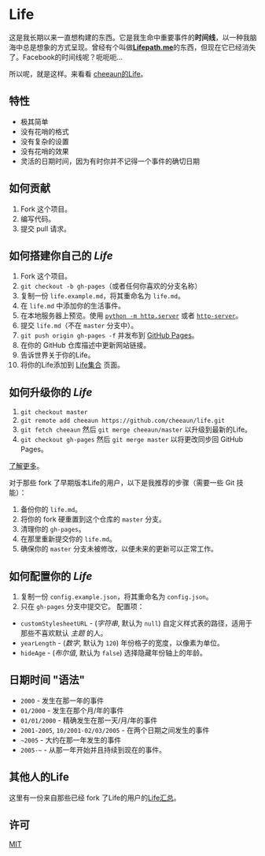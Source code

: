 Life
====
这是我长期以来一直想构建的东西。它是我生命中重要事件的**时间线**，以一种我脑海中总是想象的方式呈现。曾经有个叫做[**Lifepath.me**](http://dcurt.is/facebook-timelines-and-lifepath-me-4)的东西，但现在它已经消失了。Facebook的时间线呢？呃呃呃...

所以呢，就是这样。来看看 [cheeaun的Life](http://cheeaun.life/)。

特性
--------
- 极其简单
- 没有花哨的格式
- 没有复杂的设置
- 没有花哨的效果
- 灵活的日期时间，因为有时你并不记得一个事件的确切日期

如何贡献
-----------------
1. Fork 这个项目。
2. 编写代码。
3. 提交 pull 请求。

如何搭建你自己的 *Life*
----------------------------
1. Fork 这个项目。
2. `git checkout -b gh-pages`（或者任何你喜欢的分支名称）
3. 复制一份 `life.example.md`，将其重命名为 `life.md`。
4. 在 `life.md` 中添加你的生活事件。
5. 在本地服务器上预览。使用 [`python -m http.server`](https://docs.python.org/3/library/http.server.html) 或者 [`http-server`](https://github.com/nodeapps/http-server)。
6. 提交 `life.md`（不在 `master` 分支中）。
7. `git push origin gh-pages -f` 并发布到 [GitHub Pages](http://pages.github.com/)。
8. 在你的 GitHub 仓库描述中更新网站链接。
9. 告诉世界关于你的Life。
10. 将你的Life添加到 [Life集合](https://github.com/cheeaun/life/wiki/Lives) 页面。

如何升级你的 *Life*
--------------------------
1. `git checkout master`
2. `git remote add cheeaun https://github.com/cheeaun/life.git`
3. `git fetch cheeaun` 然后 `git merge cheeaun/master` 以升级到最新的Life。
4. `git checkout gh-pages` 然后 `git merge master` 以将更改同步回 GitHub Pages。

[了解更多](https://help.github.com/articles/fork-a-repo)。

对于那些 fork 了早期版本Life的用户，以下是我推荐的步骤（需要一些 Git 技能）：
1. 备份你的 `life.md`。
2. 将你的 fork 硬重置到这个仓库的 `master` 分支。
3. 清理你的 `gh-pages`。
4. 在那里重新提交你的 `life.md`。
5. 确保你的 `master` 分支未被修改，以便未来的更新可以正常工作。

如何配置你的 *Life*
----------------------------
1. 复制一份 `config.example.json`，将其重命名为 `config.json`。
2. 只在 `gh-pages` 分支中提交它。
配置项：
- `customStylesheetURL` - (*字符串*, 默认为 `null`) 自定义样式表的路径，适用于那些不喜欢默认 *主题* 的人。
- `yearLength` - (*数字*, 默认为 `120`) 年份格子的宽度，以像素为单位。
- `hideAge` - (*布尔值*, 默认为 `false`) 选择隐藏年份轴上的年龄。

日期时间 "语法"
-----------------
- `2000` - 发生在那一年的事件
- `01/2000` - 发生在那个月/年的事件
- `01/01/2000` - 精确发生在那一天/月/年的事件
- `2001-2005`, `10/2001-02/03/2005` - 在两个日期之间发生的事件
- `~2005` - 大约在那一年发生的事件
- `2005-~` - 从那一年开始并且持续到现在的事件。

其他人的Life
--------------------
这里有一份来自那些已经 fork 了Life的用户的[Life汇总](https://github.com/cheeaun/life/wiki/Lives)。

许可
-------
[MIT](http://cheeaun.mit-license.org/)
